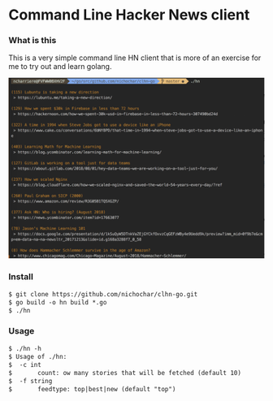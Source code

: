 # Command Line Hacker News client

### What is this
This is a very simple command line HN client that is more of an exercise for me to try out and learn golang.

![Preview](static/screenshot.png)

### Install
```
$ git clone https://github.com/nichochar/clhn-go.git
$ go build -o hn build *.go
$ ./hn
```

### Usage
```
$ ./hn -h
$ Usage of ./hn:
$  -c int
$    	count: ow many stories that will be fetched (default 10)
$  -f string
$    	feedtype: top|best|new (default "top")
```
